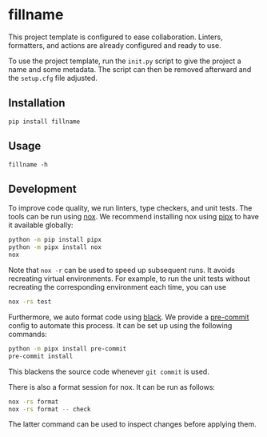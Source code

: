 # fillname

This project template is configured to ease collaboration. Linters, formatters,
and actions are already configured and ready to use.

To use the project template, run the `init.py` script to give the project a
name and some metadata. The script can then be removed afterward and the
`setup.cfg` file adjusted.

## Installation

```shell
pip install fillname
```

## Usage

```shell
fillname -h
```

## Development

To improve code quality, we run linters, type checkers, and unit tests. The
tools can be run using [nox]. We recommend installing nox using [pipx] to have
it available globally:

```bash
python -m pip install pipx
python -m pipx install nox
nox
```

Note that `nox -r` can be used to speed up subsequent runs. It avoids
recreating virtual environments. For example, to run the unit tests without
recreating the corresponding environment each time, you can use

```bash
nox -rs test
```

Furthermore, we auto format code using [black]. We provide a [pre-commit][pre]
config to automate this process. It can be set up using the following commands:

```bash
python -m pipx install pre-commit
pre-commit install
```

This blackens the source code whenever `git commit` is used.

There is also a format session for nox. It can be run as follows:

```bash
nox -rs format
nox -rs format -- check
```

The latter command can be used to inspect changes before applying them.

[doc]: https://potassco.org/clingo/python-api/current/
[nox]: https://nox.thea.codes/en/stable/index.html
[pipx]: https://pypa.github.io/pipx/
[pre]: https://pre-commit.com/
[black]: https://black.readthedocs.io/en/stable/
